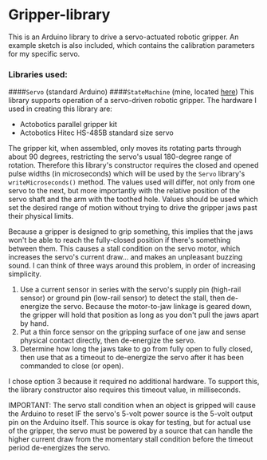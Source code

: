# Gripper-library
This is an Arduino library to drive a servo-actuated robotic gripper.  An example sketch is also included, which contains the calibration parameters for my specific servo.
### Libraries used:
####`Servo` (standard Arduino)
####`StateMachine` (mine, located [here](https://github.com/twrackers/StateMachine-library))
This library supports operation of a servo-driven robotic gripper.  The hardware I used in creating this library are:
- Actobotics parallel gripper kit
- Actobotics Hitec HS-485B standard size servo

The gripper kit, when assembled, only moves its rotating parts through about 90 degrees, restricting the servo's usual 180-degree range of rotation.  Therefore this library's constructor requires the closed and opened pulse widths (in microseconds) which will be used by the `Servo` library's `writeMicroseconds()` method.  The values used will differ, not only from one servo to the next, but more importantly with the relative position of the servo shaft and the arm with the toothed hole.  Values should be used which set the desired range of motion without trying to drive the gripper jaws past their physical limits.

Because a gripper is designed to grip something, this implies that the jaws won't be able to reach the fully-closed position if there's something between them.  This causes a stall condition on the servo motor, which increases the servo's current draw... and makes an unpleasant buzzing sound.  I can think of three ways around this problem, in order of increasing simplicity.
  1. Use a current sensor in series with the servo's supply pin (high-rail sensor) or ground pin (low-rail sensor) to detect the stall, then de-energize the servo.  Because the motor-to-jaw linkage is geared down, the gripper will hold that position as long as you don't pull the jaws apart by hand.
  2. Put a thin force sensor on the gripping surface of one jaw and sense physical contact directly, then de-energize the servo.
  3. Determine how long the jaws take to go from fully open to fully closed, then use that as a timeout to de-energize the servo after it has been commanded to close (or open).

I chose option 3 because it required no additional hardware.  To support this, the library constructor also requires this timeout value, in milliseconds.

IMPORTANT: The servo stall condition when an object is gripped will cause the Arduino to reset IF the servo's 5-volt power source is the 5-volt output pin on the Arduino itself.  This source is okay for testing, but for actual use of the gripper, the servo must be powered by a source that can handle the higher current draw from the momentary stall condition before the timeout period de-energizes the servo.
